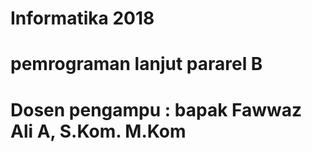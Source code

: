 # Informatika 2018
# pemrograman lanjut pararel B
# Dosen pengampu : bapak Fawwaz Ali A, S.Kom. M.Kom
